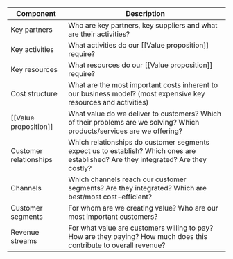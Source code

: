 
| Component | Description |
| ---- | ---- |
| Key partners | Who are key partners, key suppliers and what are their activities? |
| Key activities | What activities do our [[Value proposition]] require? |
| Key resources | What resources do our [[Value proposition]] require? |
| Cost structure | What are the most important costs inherent to our business model? (most expensive key resources and activities) |
| [[Value proposition]] | What value do we deliver to customers? Which of their problems are we solving? Which products/services are we offering? |
| Customer relationships | Which relationships do customer segments expect us to establish? Which ones are established? Are they integrated? Are they costly? |
| Channels | Which channels reach our customer segments? Are they integrated? Which are best/most cost-efficient? |
| Customer segments | For whom are we creating value? Who are our most important customers? |
| Revenue streams | For what value are customers willing to pay? How are they paying? How much does this contribute to overall revenue? |

